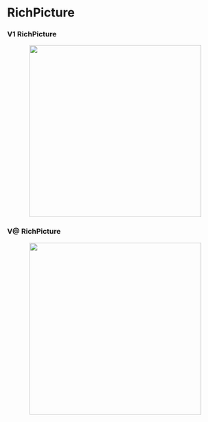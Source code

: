 # RichPicture

### V1 RichPicture

<p align="center">  
          <img width="400px"  src="https://github.com/Requisitos2-2019/Waze/blob/master/docs/img/rich1.jpg?raw=true">   
</p>

### V@ RichPicture

<p align="center">  
          <img width="400px"  src="https://github.com/Requisitos2-2019/Waze/blob/master/docs/img/rich2.jpg?raw=true">   
</p>
